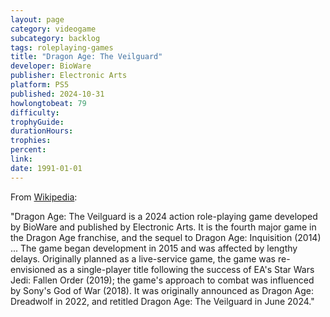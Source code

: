 ```yaml
---
layout: page
category: videogame
subcategory: backlog
tags: roleplaying-games
title: "Dragon Age: The Veilguard"
developer: BioWare
publisher: Electronic Arts
platform: PS5
published: 2024-10-31
howlongtobeat: 79
difficulty:
trophyGuide:
durationHours:
trophies:
percent:
link:
date: 1991-01-01
---
```


From [Wikipedia](https://en.wikipedia.org/wiki/Dragon_Age:_The_Veilguard):

"Dragon Age: The Veilguard is a 2024 action role-playing game developed by BioWare and published by Electronic Arts. It is the fourth major game in the Dragon Age franchise, and the sequel to Dragon Age: Inquisition (2014) ... The game began development in 2015 and was affected by lengthy delays. Originally planned as a live-service game, the game was re-envisioned as a single-player title following the success of EA's Star Wars Jedi: Fallen Order (2019); the game's approach to combat was influenced by Sony's God of War (2018). It was originally announced as Dragon Age: Dreadwolf in 2022, and retitled Dragon Age: The Veilguard in June 2024."
